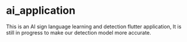 # ai_application

This is an AI sign language learning and detection flutter application, It is still in progress to make our detection model more accurate.

